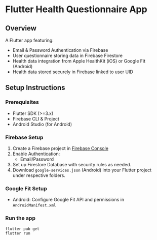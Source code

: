# Flutter Health Questionnaire App

## Overview
A Flutter app featuring:
- Email & Password Authentication via Firebase
- User questionnaire storing data in Firebase Firestore
- Health data integration from Apple HealthKit (iOS) or Google Fit (Android)
- Health data stored securely in Firebase linked to user UID

## Setup Instructions

### Prerequisites
- Flutter SDK (>=3.x)
- Firebase CLI & Project
- Android Studio (for Android)

### Firebase Setup
1. Create a Firebase project in [Firebase Console](https://console.firebase.google.com/)
2. Enable Authentication:
   - Email/Password
3. Set up Firestore Database with security rules as needed.
4. Download `google-services.json` (Android) into your Flutter project under respective folders.

### Google Fit Setup
- Android: Configure Google Fit API and permissions in `AndroidManifest.xml`

### Run the app
```bash
flutter pub get
flutter run
